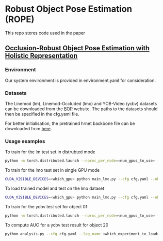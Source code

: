 # Robust Object Pose Estimation (ROPE)
This repo stores code used in the paper
## [Occlusion-Robust Object Pose Estimation with Holistic Representation](https://arxiv.org/pdf/2110.11636.pdf)

### Environment
Our system environment is provided in environment.yaml for consideration.

### Datasets
The Linemod (lm), Linemod-Occluded (lmo) and YCB-Video (ycbv) datasets can be downloaded from the [BOP](https://bop.felk.cvut.cz/datasets/) website. The paths to the datasets should then be specified in the cfg.yaml file. 

For better initialisation, the pretrained hrnet backbone file can be downloaded from [here](https://github.com/leoxiaobin/deep-high-resolution-net.pytorch).

### Usage examples
To train for the lm test set in distrubted mode
````bash
python -m torch.distributed.launch --nproc_per_node=<num_gpus_to_use> --use_env main_lm.py --cfg cfg.yaml --obj duck --log_name <name_this_experiment>
````

To train for the lmo test set in single GPU mode
````bash
CUDA_VISIBLE_DEVICES=<which_gpu> python main_lmo.py --cfg cfg.yaml --obj ape --log_name <name_this_experiment> 
````

To load trained model and test on the lmo dataset
````bash
CUDA_VISIBLE_DEVICES=<which_gpu> python main_lmo.py --cfg cfg.yaml --obj cat --log_name <which_experiment_to_load> --resume --test-only 
````


To train for the ycbv test set for object 01
````bash
python -m torch.distributed.launch --nproc_per_node=<num_gpus_to_use> --use_env main_ycbv.py --cfg cfg.yaml --obj 01 --log_name <name_this_experiment>
````

To compute AUC for a ycbv test result for object 20
````bash
python analysis.py --cfg cfg.yaml --log_name <which_experiment_to_load> --obj 20
````


